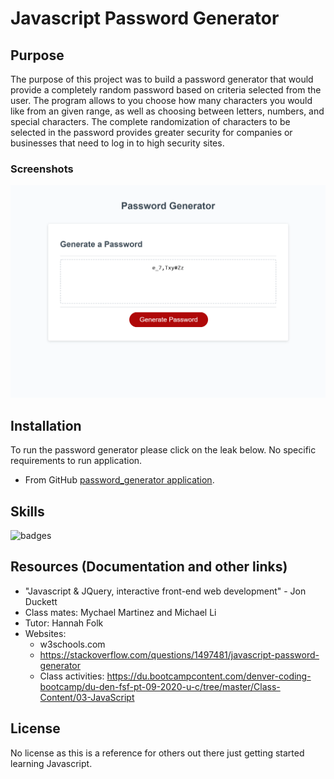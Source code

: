 # Javascript Password Generator

## Purpose

The purpose of this project was to build a password generator that would provide a completely random password based on criteria selected from the user. The program allows to you choose how many characters you would like from an given range, as well as choosing between letters, numbers, and special characters. The complete randomization of characters to be selected in the password provides greater security for companies or businesses that need to log in to high security sites.

### Screenshots

![Image of password generator application](/assets/password_generator_screenshot.png)

## Installation

To run the password generator please click on the leak below. No specific requirements to run application.

- From GitHub [password_generator application](https://dbailey11.github.io/password_generator/).

## Skills

![badges](https://img.shields.io/badge/<SKILLS>-<JAVASCRIPT>-informational?style=flat&logo=<LOGO_NAME>&logoColor=white&color=2bbc8a)

## Resources (Documentation and other links)

- "Javascript & JQuery, interactive front-end web development" - Jon Duckett
- Class mates: Mychael Martinez and Michael Li
- Tutor: Hannah Folk
- Websites:
  - w3schools.com
  - https://stackoverflow.com/questions/1497481/javascript-password-generator
  - Class activities: https://du.bootcampcontent.com/denver-coding-bootcamp/du-den-fsf-pt-09-2020-u-c/tree/master/Class-Content/03-JavaScript

## License

No license as this is a reference for others out there just getting started learning Javascript.
